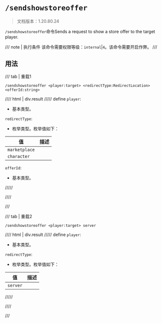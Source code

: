 # `/sendshowstoreoffer`

> 文档版本：1.20.80.24

`/sendshowstoreoffer`命令Sends a request to show a store offer to the target player.

/// note | 执行条件
该命令需要权限等级：`internal`|`4`。该命令需要开启作弊。
///

## 用法

/// tab | 重载1
```mcfunction
/sendshowstoreoffer <player:target> <redirectType:RedirectLocation> <offerId:string>
```

//// html | div.result
///// define
`player`: <!-- md:samp target -->

- 基本类型。

`redirectType`: <!-- md:samp RedirectLocation -->

- 枚举类型。枚举值如下：

|值|描述|
|---|---|
|`marketplace`||
|`character`||


`offerId`: <!-- md:samp string -->

- 基本类型。


/////

////

///

/// tab | 重载2
```mcfunction
/sendshowstoreoffer <player:target> server
```

//// html | div.result
///// define
`player`: <!-- md:samp target -->

- 基本类型。

`redirectType`: <!-- md:samp 3PServerOfferList -->

- 枚举类型。枚举值如下：

|值|描述|
|---|---|
|`server`||



/////

////

///
